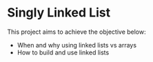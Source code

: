 # Singly Linked List

This project aims to achieve the objective below:

- When and why using linked lists vs arrays
- How to build and use linked lists
  